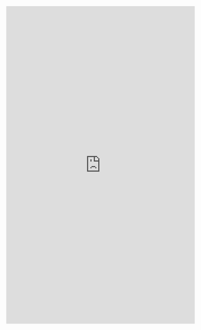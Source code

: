 <embed src="https://github.com/mpspencer93/Running_Sim/blob/master/Report%20-%20UE4%20Running%20Simulator.pdf" width="100%" height="850px"/>
